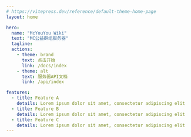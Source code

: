 ```yaml
---
# https://vitepress.dev/reference/default-theme-home-page
layout: home

hero:
  name: "McYouYou Wiki"
  text: "MC公益群组服务器"
  tagline: 
  actions:
    - theme: brand
      text: 点击开始
      link: /docs/index
    - theme: alt
      text: 服务器API文档
      link: /api/index

features:
  - title: Feature A
    details: Lorem ipsum dolor sit amet, consectetur adipiscing elit
  - title: Feature B
    details: Lorem ipsum dolor sit amet, consectetur adipiscing elit
  - title: Feature C
    details: Lorem ipsum dolor sit amet, consectetur adipiscing elit
---
```



